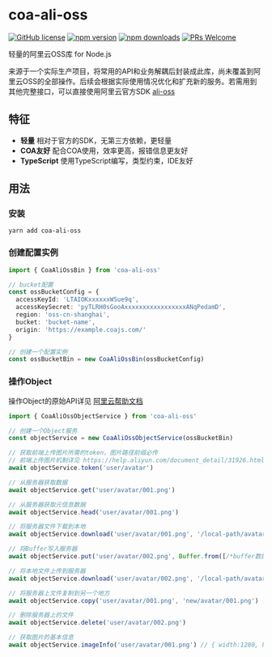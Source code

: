 # coa-ali-oss

[![GitHub license](https://img.shields.io/badge/license-MIT-green.svg?style=flat-square)](LICENSE)
[![npm version](https://img.shields.io/npm/v/coa-ali-oss.svg?style=flat-square)](https://www.npmjs.org/package/coa-ali-oss)
[![npm downloads](https://img.shields.io/npm/dm/coa-ali-oss.svg?style=flat-square)](http://npm-stat.com/charts.html?package=coa-ali-oss)
[![PRs Welcome](https://img.shields.io/badge/PRs-welcome-brightgreen.svg?style=flat-square)](https://github.com/coajs/coa-ali-oss/pulls)

轻量的阿里云OSS库 for Node.js

来源于一个实际生产项目，将常用的API和业务解耦后封装成此库，尚未覆盖到阿里云OSS的全部操作。后续会根据实际使用情况优化和扩充新的服务。若需用到其他完整接口，可以直接使用阿里云官方SDK [ali-oss](https://github.com/ali-sdk/ali-oss)

## 特征

- **轻量** 相对于官方的SDK，无第三方依赖，更轻量
- **COA友好** 配合COA使用，效率更高，报错信息更友好
- **TypeScript** 使用TypeScript编写，类型约束，IDE友好

## 用法

### 安装

```shell
yarn add coa-ali-oss
```

### 创建配置实例

```typescript
import { CoaAliOssBin } from 'coa-ali-oss'

// bucket配置
const ossBucketConfig = {
  accessKeyId: 'LTAIOKxxxxxxWSue9q',
  accessKeySecret: 'pyTLRH0sGooAxxxxxxxxxxxxxxxxxANqPedamD',
  region: 'oss-cn-shanghai',
  bucket: 'bucket-name',
  origin: 'https://example.coajs.com/'
}

// 创建一个配置实例
const ossBucketBin = new CoaAliOssBin(ossBucketConfig)
```

### 操作Object

操作Object的原始API详见 [阿里云帮助文档](https://help.aliyun.com/document_detail/31978.html)

```typescript
import { CoaAliOssObjectService } from 'coa-ali-oss'

// 创建一个Object服务
const objectService = new CoaAliOssObjectService(ossBucketBin)

// 获取前端上传图片所需的token，图片路径前缀必传
// 前端上传图片机制详见 https://help.aliyun.com/document_detail/31926.html
await objectService.token('user/avatar')

// 从服务器获取数据
await objectService.get('user/avatar/001.png')

// 从服务器获取元信息数据
await objectService.head('user/avatar/001.png')

// 将服务器文件下载到本地
await objectService.download('user/avatar/001.png', '/local-path/avatar/001.png')

// 将Buffer写入服务器
await objectService.put('user/avatar/002.png', Buffer.from([/*buffer数据*/]))

// 将本地文件上传到服务器
await objectService.download('user/avatar/002.png', '/local-path/avatar/002.png')

// 将服务器上文件复制到另一个地方
await objectService.copy('user/avatar/001.png', 'new/avatar/001.png')

// 删除服务器上的文件
await objectService.delete('user/avatar/002.png')

// 获取图片的基本信息
await objectService.imageInfo('user/avatar/001.png') // { width:1280, height:720, fileSize:160000 }
```